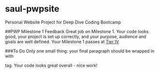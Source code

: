 # saul-pwpsite
Personal Website Project for Deep Dive Coding Bootcamp

##PWP Milestone 1 Feedback
Great job on Milestone 1. Your code looks good, your project is set up correctly, and your purpose, audience and goals are well defined. Your Milestone 1 passes at [Tier IV](https://bootcamp-coders.cnm.edu/projects/personal/rubric/)

###To Do
Only one small thing: your final paragraph should be wrapped in with <p> tag. Your code looks great overall - nice work!
